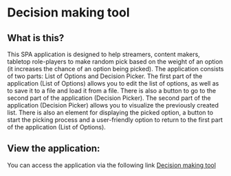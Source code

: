 # Decision making tool
## What is this?
This SPA application is designed to help streamers, content makers, tabletop role-players to make random pick based on the weight of an option (it increases the chance of an option being picked).
The application consists of two parts: List of Options and Decision Picker.
The first part of the application (List of Options) allows you to edit the list of options, as well as to save it to a file and load it from a file. There is also a button to go to the second part of the application (Decision Picker).
The second part of the application (Decision Picker) allows you to visualize the previously created list. There is also an element for displaying the picked option, a button to start the picking process and a user-friendly option to return to the first part of the application (List of Options).

## View the application:
 You can access the application via the following link [Decision making tool](https://rolling-scopes-school.github.io/nata1ka89-JSFE2024Q4/decision-making-tool/)
